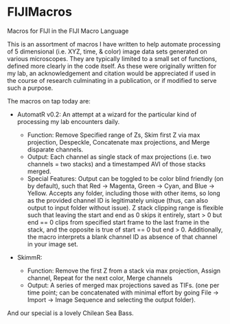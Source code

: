 # FIJIMacros
Macros for FIJI in the FIJI Macro Language

This is an assortment of macros I have written to help automate processing of 5 dimensional (i.e. XYZ, time, & color) image data sets generated on various microscopes. They are typically limited to a small set of functions, defined more clearly in the code itself. As these were originally written for my lab, an acknowledgement and citation would be appreciated if used in the course of research culminating in a publication, or if modified to serve such a purpose.

The macros on tap today are:
 - AutomatR v0.2: An attempt at a wizard for the particular kind of processing my lab encounters daily.
   - Function: Remove Specified range of Zs, Skim first Z via max projection, Despeckle, Concatenate max projections, and Merge disparate channels.
   - Output: Each channel as single stack of max projections (i.e. two channels = two stacks) and a timestamped AVI of those stacks merged.
   - Special Features: Output can be toggled to be color blind friendly (on by default), such that Red -> Magenta, Green -> Cyan, and Blue -> Yellow. Accepts any folder, including those with other items, so long as the provided channel ID is legitimately unique (thus, can also output to input folder without issue). Z stack clipping range is flexible such that leaving the start and end as 0 skips it entirely, start > 0 but end == 0 clips from specified start frame to the last frame in the stack, and the opposite is true of start == 0 but end > 0. Additionally, the macro interprets a blank channel ID as absence of that channel in your image set.
   
 - SkimmR:
    - Function: Remove the first Z from a stack via max projection, Assign channel, Repeat for the next color, Merge channels
    - Output: A series of merged max projections saved as TIFs. (one per time point; can be concatenated with minimal effort by going File -> Import -> Image Sequence and selecting the output folder).
 
 And our special is a lovely Chilean Sea Bass.
